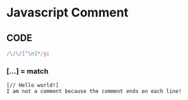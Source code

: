 # Javascript Comment
## CODE
```javascript
/\/\/[^\n]*/gi
```
### [...] = match
```
[// Hello world!]
I am not a comment because the comment ends on each line!
```
